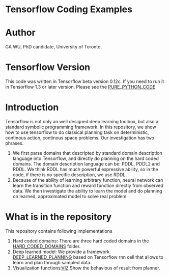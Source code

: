 Tensorflow Coding Examples
===
# Author
GA WU, PhD candidate, University of Toronto.

# Tensorflow Version
This code was written in Tensorflow beta version 0.12c. If you need to run it in Tensorflow 1.3 or later version. Please see the [PURE_PYTHON_CODE](PURE_PYTHON_CODE)


# Introduction
Tensorflow is not only an well designed deep learning toolbox, but also a standard symbolic programming framework. In this repository, we show how to use tensorflow to do classical planning task on deterministic, continous action, continous space problems. Our investigation has two phrases.
1. We first parse domains that descripted by standard domain description language into Tensorflow, and directly do planning on the hard coded domains. The domain description language can be: PDDL, PDDL2 and RDDL. We think RDDL has much powerful expressive ability, so in the code, if there is no specific description, we use RDDL.
2. Because of the ability of learning arbitrary function, neural network can learn the transition function and reward function directly from observed data. We then investigate the ability to learn the model and do planning on learned, approximated model to solve real problem

# What is in the repository
This repository contains following implementations

1. Hard coded domains: There are three hard coded domains in the [HARD_CODED_DOMAINS](HARD_CODED_DOMAINS) folder.
2. Deep learned model: We provide a framework [DEEP_LEARNED_PLANNING](DEEP_LEARNED_PLANNING) based on Tensorflow rnn cell that allows to learn and plan through sampled data.
3. Visualization functions:[VIZ](VIZ) Show the behavious of result from planner.

